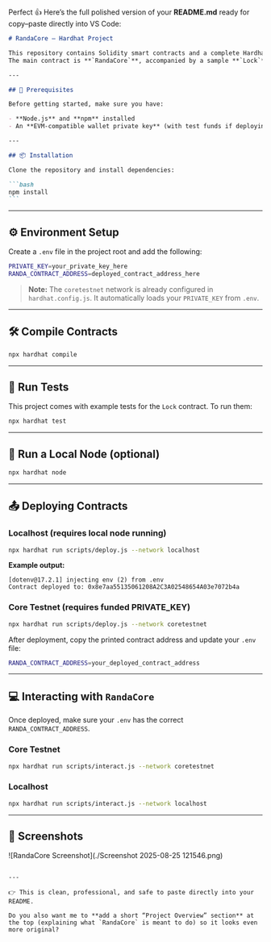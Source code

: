 Perfect 👍 Here’s the full polished version of your **README.md** ready for copy–paste directly into VS Code:

````markdown
# RandaCore – Hardhat Project

This repository contains Solidity smart contracts and a complete Hardhat setup for compiling, testing, deploying, and interacting with them.  
The main contract is **`RandaCore`**, accompanied by a sample **`Lock`** contract and an Ignition deployment module.

---

## 🚀 Prerequisites

Before getting started, make sure you have:

- **Node.js** and **npm** installed
- An **EVM-compatible wallet private key** (with test funds if deploying to a public testnet)

---

## 📦 Installation

Clone the repository and install dependencies:

```bash
npm install
```
````

---

## ⚙️ Environment Setup

Create a `.env` file in the project root and add the following:

```bash
PRIVATE_KEY=your_private_key_here
RANDA_CONTRACT_ADDRESS=deployed_contract_address_here
```

> **Note:** The `coretestnet` network is already configured in `hardhat.config.js`. It automatically loads your `PRIVATE_KEY` from `.env`.

---

## 🛠️ Compile Contracts

```bash
npx hardhat compile
```

---

## 🧪 Run Tests

This project comes with example tests for the `Lock` contract. To run them:

```bash
npx hardhat test
```

---

## 🔗 Run a Local Node (optional)

```bash
npx hardhat node
```

---

## 📤 Deploying Contracts

### Localhost (requires local node running)

```bash
npx hardhat run scripts/deploy.js --network localhost
```

**Example output:**

```text
[dotenv@17.2.1] injecting env (2) from .env
Contract deployed to: 0x8e7aa55135061208A2C3A02548654A03e7072b4a
```

### Core Testnet (requires funded PRIVATE_KEY)

```bash
npx hardhat run scripts/deploy.js --network coretestnet
```

After deployment, copy the printed contract address and update your `.env` file:

```bash
RANDA_CONTRACT_ADDRESS=your_deployed_contract_address
```

---

## 💻 Interacting with `RandaCore`

Once deployed, make sure your `.env` has the correct `RANDA_CONTRACT_ADDRESS`.

### Core Testnet

```bash
npx hardhat run scripts/interact.js --network coretestnet
```

### Localhost

```bash
npx hardhat run scripts/interact.js --network localhost
```

---

## 📸 Screenshots

![RandaCore Screenshot](./Screenshot 2025-08-25 121546.png)

```

---

👉 This is clean, professional, and safe to paste directly into your README.

Do you also want me to **add a short “Project Overview” section** at the top (explaining what `RandaCore` is meant to do) so it looks even more original?
```
